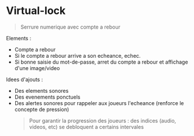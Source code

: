 # Virtual-lock
> Serrure numerique avec compte a rebour

Elements :
- Compte a rebour
- Si le compte a rebour arrive a son echeance, echec.
- Si bonne saisie du mot-de-passe, arret du compte a rebour et affichage d'une image/video

Idees d'ajouts :
- Des elements sonores
- Des evenements ponctuels
- Des alertes sonores pour rappeler aux joueurs l'echeance (renforce le concepte de pression)
  > Pour garantir la progression des joueurs : des indices (audio, videos, etc) se debloquent a certains intervales
